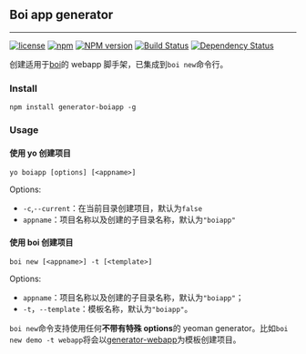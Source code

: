 ## Boi app generator

---

[![license](https://img.shields.io/github/license/boijs/boi.svg?style=plastic)](https://github.com/boijs/boi/blob/master/LICENSE)
[![npm](https://img.shields.io/npm/v/generator-boiapp.svg?style=plastic)](https://www.npmjs.com/package/boi)
[![NPM version][npm-image]][npm-url] [![Build Status][travis-image]][travis-url] [![Dependency Status][daviddm-image]][daviddm-url]

创建适用于[boi](https://github.com/boijs/boi)的 webapp 脚手架，已集成到`boi new`命令行。

### Install

```
npm install generator-boiapp -g
```

### Usage

#### 使用 yo 创建项目

```
yo boiapp [options] [<appname>]
```

Options:

* `-c`,`--current`：在当前目录创建项目，默认为`false`
* `appname`：项目名称以及创建的子目录名称，默认为`"boiapp"`

#### 使用 boi 创建项目

```
boi new [<appname>] -t [<template>]
```

Options:

* `appname`：项目名称以及创建的子目录名称，默认为`"boiapp"`；
* `-t`，`--template`：模板名称，默认为`"boiapp"`。

`boi new`命令支持使用任何**不带有特殊 options**的 yeoman generator。比如`boi new demo -t webapp`将会以[generator-webapp](https://github.com/yeoman/generator-webapp)为模板创建项目。

[npm-image]: https://badge.fury.io/js/generator-fuc-cli.svg
[npm-url]: https://npmjs.org/package/generator-fuc-cli
[travis-image]: https://travis-ci.org/wolfstark/generator-fuc-cli.svg?branch=master
[travis-url]: https://travis-ci.org/wolfstark/generator-fuc-cli
[daviddm-image]: https://david-dm.org/wolfstark/generator-fuc-cli.svg?theme=shields.io
[daviddm-url]: https://david-dm.org/wolfstark/generator-fuc-cli
